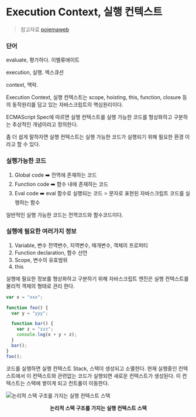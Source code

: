 # **Execution Context, 실행 컨텍스트**

> 참고자료 [poiemaweb](https://poiemaweb.com/js-execution-context)

### 단어

evaluate, 평가하다. 이벨류에이트

execution, 실행. 엑스큐션

context, 맥락.

Execution Context, 실행 컨텍스트는
scope, hoisting, this, function, closure 등의 동작원리를 담고 있는
자바스크립트의 핵심원리이다.

ECMAScript Spec에 따르면
실행 컨텍스트를 실행 가능한 코드를
형상화하고 구분하는 추상적인 개념이라고 정의한다.

좀 더 쉽게 말하자면
실행 컨텍스트는 실행 가능한 코드가
실행되기 위해 필요한 환경 이라고 할 수 있다.

### 실행가능한 코드

1. Global code ➡️ 전역에 존재하는 코드
2. Function code ➡️ 함수 내에 존재하는 코드
3. Eval code ➡️ eval 함수로 실행되는 코드
   ⭐ 문자로 표현된 자바스크립트 코드를 실행하는 함수

일반적인 실행 가능한 코드는 전역코드와 함수코드이다.

### 실행에 필요한 여러가지 정보

1. Variable, 변수
   전역변수, 지역변수, 매개변수, 객체의 프로퍼티
2. Function declaration, 함수 선언
3. Scope, 변수의 유효범위
4. this

실행에 필요한 정보를 형상화하고 구분하기 위해
자바스크립트 엔진은
실행 컨텍스트를 물리적 객체의 형태로 관리 한다.

```jsx
var x = "xxx";

function foo() {
  var y = "yyy";

  function bar() {
    var z = "zzz";
    console.log(x + y + z);
  }
  bar();
}
foo();
```

코드를 실행하면
실행 컨텍스트 Stack, 스택이 생성되고 소멸한다.
현재 실행중인 컨텍스트에서
이 컨텍스트와 관련없는 코드가 실행되면 새로운 컨텍스트가 생성된다.
이 컨텍스트는 스택에 쌓이게 되고 컨트롤이 이동한다.

![논리적 스택 구조를 가지는 실행 컨텍스트 스택](https://poiemaweb.com/img/ec_1.png)
**<center>논리적 스택 구조를 가지는 실행 컨텍스트 스택</center>**

